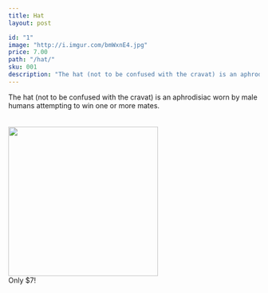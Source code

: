 ```yaml
---
title: Hat
layout: post

id: "1"
image: "http://i.imgur.com/bmWxnE4.jpg"
price: 7.00
path: "/hat/"
sku: 001
description: "The hat (not to be confused with the cravat) is an aphrodisiac worn by male humans attempting to win one or more mates."
---
```

The hat (not to be confused with the cravat) is an aphrodisiac worn by male humans attempting to win one or more mates.
<br>
<br>
<br>
<img src="http://i.imgur.com/bmWxnE4.jpg" width="300" height="300">
<br>
Only $7!
